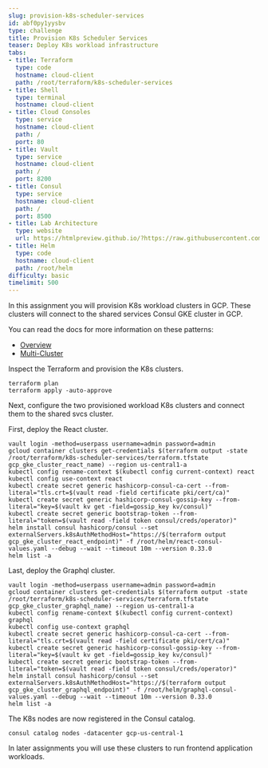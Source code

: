 ```yaml
---
slug: provision-k8s-scheduler-services
id: abf0py1yysbv
type: challenge
title: Provision K8s Scheduler Services
teaser: Deploy K8s workload infrastructure
tabs:
- title: Terraform
  type: code
  hostname: cloud-client
  path: /root/terraform/k8s-scheduler-services
- title: Shell
  type: terminal
  hostname: cloud-client
- title: Cloud Consoles
  type: service
  hostname: cloud-client
  path: /
  port: 80
- title: Vault
  type: service
  hostname: cloud-client
  path: /
  port: 8200
- title: Consul
  type: service
  hostname: cloud-client
  path: /
  port: 8500
- title: Lab Architecture
  type: website
  url: https://htmlpreview.github.io/?https://raw.githubusercontent.com/hashicorp/field-workshops-consul/add-consul-multi-cloud/instruqt-tracks/multi-cloud-service-networking-with-consul/assets/diagrams/diagrams.html
- title: Helm
  type: code
  hostname: cloud-client
  path: /root/helm
difficulty: basic
timelimit: 500
---
```

In this assignment you will provision K8s workload clusters in GCP.
These clusters will connect to the shared services Consul GKE cluster in GCP. <br>

You can read the docs for more information on these patterns: <br>

* [Overview](https://www.consul.io/docs/k8s)
* [Multi-Cluster](https://www.consul.io/docs/k8s/installation/multi-cluster)

Inspect the Terraform and provision the K8s clusters. <br>

```
terraform plan
terraform apply -auto-approve
```

Next, configure the two provisioned workload K8s clusters and connect them to the shared svcs cluster.


First, deploy the React cluster. <br>

```
vault login -method=userpass username=admin password=admin
gcloud container clusters get-credentials $(terraform output -state /root/terraform/k8s-scheduler-services/terraform.tfstate gcp_gke_cluster_react_name) --region us-central1-a
kubectl config rename-context $(kubectl config current-context) react
kubectl config use-context react
kubectl create secret generic hashicorp-consul-ca-cert --from-literal="tls.crt=$(vault read -field certificate pki/cert/ca)"
kubectl create secret generic hashicorp-consul-gossip-key --from-literal="key=$(vault kv get -field=gossip_key kv/consul)"
kubectl create secret generic bootstrap-token --from-literal="token=$(vault read -field token consul/creds/operator)"
helm install consul hashicorp/consul --set externalServers.k8sAuthMethodHost="https://$(terraform output gcp_gke_cluster_react_endpoint)" -f /root/helm/react-consul-values.yaml --debug --wait --timeout 10m --version 0.33.0
helm list -a
```

Last, deploy the Graphql cluster. <br>

```
vault login -method=userpass username=admin password=admin
gcloud container clusters get-credentials $(terraform output -state /root/terraform/k8s-scheduler-services/terraform.tfstate gcp_gke_cluster_graphql_name) --region us-central1-a
kubectl config rename-context $(kubectl config current-context) graphql
kubectl config use-context graphql
kubectl create secret generic hashicorp-consul-ca-cert --from-literal="tls.crt=$(vault read -field certificate pki/cert/ca)"
kubectl create secret generic hashicorp-consul-gossip-key --from-literal="key=$(vault kv get -field=gossip_key kv/consul)"
kubectl create secret generic bootstrap-token --from-literal="token=$(vault read -field token consul/creds/operator)"
helm install consul hashicorp/consul --set externalServers.k8sAuthMethodHost="https://$(terraform output gcp_gke_cluster_graphql_endpoint)" -f /root/helm/graphql-consul-values.yaml --debug --wait --timeout 10m --version 0.33.0
helm list -a
```

The K8s nodes are now registered in the Consul catalog.

```
consul catalog nodes -datacenter gcp-us-central-1
```

In later assignments you will use these clusters to run frontend application workloads.
